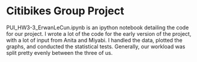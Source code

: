 # Citibikes Group Project
PUI_HW3-3_ErwanLeCun.ipynb is an ipython notebook detailing the code for our project.
I wrote a lot of the code for the early version of the project, with a lot of input from Anita and Miyabi. 
I handled the data, plotted the graphs, and conducted the statistical tests. 
Generally, our workload was split pretty evenly between the three of us.
